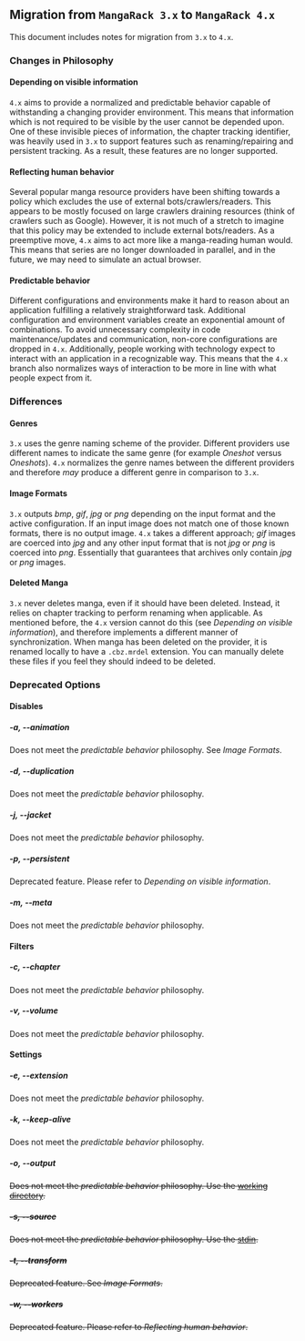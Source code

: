 ## Migration from `MangaRack 3.x` to `MangaRack 4.x`

This document includes notes for migration from `3.x` to `4.x`.

### Changes in Philosophy

#### Depending on visible information

`4.x` aims to provide a normalized and predictable behavior capable of withstanding a changing provider environment. This means that information which is not required to be visible by  the user cannot be depended upon. One of these invisible pieces of information, the chapter tracking identifier, was heavily used in `3.x` to support features such as renaming/repairing and persistent tracking. As a result, these features are no longer supported.

#### Reflecting human behavior

Several popular manga resource providers have been shifting towards a policy which excludes the use of external bots/crawlers/readers. This appears to be mostly focused on large crawlers draining resources (think of crawlers such as Google). However, it is not much of a stretch to imagine that this policy may be extended to include external bots/readers. As a preemptive move, `4.x` aims to act more like a manga-reading human would. This means that series are no longer downloaded in parallel, and in the future, we may need to simulate an actual browser.

#### Predictable behavior

Different configurations and environments make it hard to reason about an application fulfilling a relatively straightforward task. Additional configuration and environment variables create an exponential amount of combinations. To avoid unnecessary complexity in  code maintenance/updates and communication, non-core configurations are dropped in `4.x`. Additionally, people working with technology expect to interact with an application in a recognizable way. This means that the `4.x` branch also normalizes ways of interaction to be more in line with what people expect from it.

### Differences

#### Genres

`3.x` uses the genre naming scheme of the provider. Different providers use different names to indicate the same genre (for example *Oneshot* versus *Oneshots*). `4.x` normalizes the genre names between the different providers and therefore *may* produce a different genre in comparison to `3.x`.

#### Image Formats

`3.x` outputs *bmp*, *gif*, *jpg* or *png* depending on the input format and the active configuration. If an input image does not match one of those known formats, there is no output image. `4.x` takes a different approach; *gif* images are coerced into *jpg* and any other input format that is not *jpg* or *png* is coerced into *png*. Essentially that guarantees that archives only contain *jpg* or *png* images.

#### Deleted Manga

`3.x` never deletes manga, even if it should have been deleted. Instead, it relies on chapter tracking to perform renaming when applicable. As mentioned before, the `4.x` version cannot do this (see *Depending on visible information*), and therefore implements a different manner of synchronization. When manga has been deleted on the provider, it is renamed locally to have a `.cbz.mrdel` extension. You can manually delete these files if you feel they should indeed to be deleted.

### Deprecated Options

#### Disables

##### -a, --animation

Does not meet the *predictable behavior* philosophy. See *Image Formats*.

##### -d, --duplication

Does not meet the *predictable behavior* philosophy.

##### -j, --jacket

Does not meet the *predictable behavior* philosophy.

##### -p, --persistent

Deprecated feature. Please refer to *Depending on visible information*.

##### -m, --meta

Does not meet the *predictable behavior* philosophy.

#### Filters

##### -c, --chapter

Does not meet the *predictable behavior* philosophy.

##### -v, --volume

Does not meet the *predictable behavior* philosophy.

#### Settings

##### -e, --extension

Does not meet the *predictable behavior* philosophy.

##### -k, --keep-alive

Does not meet the *predictable behavior* philosophy.

##### -o, --output <s>

Does not meet the *predictable behavior* philosophy. Use the [working directory](https://en.wikipedia.org/wiki/Working_directory).

##### -s, --source

Does not meet the *predictable behavior* philosophy. Use the [stdin](https://en.wikipedia.org/wiki/Standard_streams#Standard_input_.28stdin.29).

##### -t, --transform <s>

Deprecated feature. See *Image Formats*.

##### -w, --workers <n>

Deprecated feature. Please refer to *Reflecting human behavior*.
